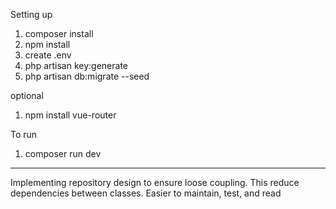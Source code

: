 Setting up
1. composer install
2. npm install
3. create .env
4. php artisan key:generate
5. php artisan db:migrate --seed

optional
1. npm install vue-router

To run
1. composer run dev

---------------------
Implementing repository design to ensure loose coupling. This reduce dependencies between classes.
Easier to maintain, test, and read

